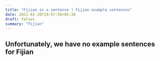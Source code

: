 ```yaml
---
title: "Fijian in a sentence | Fijian example sentences"
date: 2021-01-20T19:57:50+05:30
draft: falses
summary: "Fijian"
---
```

## Unfortunately, we have no example sentences for Fijian                 
